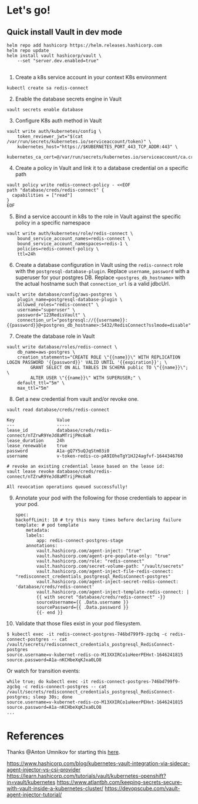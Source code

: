 # Let's go!

## Quick install Vault in dev mode

```
helm repo add hashicorp https://helm.releases.hashicorp.com
helm repo update
helm install vault hashicorp/vault \
    --set "server.dev.enabled=true"
```

## 
1. Create a k8s service account in your context K8s environment
```
kubectl create sa redis-connect
```

2. Enable the database secrets engine in Vault
```
vault secrets enable database
```

3. Configure K8s auth method in Vault
```
vault write auth/kubernetes/config \
    token_reviewer_jwt="$(cat /var/run/secrets/kubernetes.io/serviceaccount/token)" \
    kubernetes_host="https://$KUBERNETES_PORT_443_TCP_ADDR:443" \
    kubernetes_ca_cert=@/var/run/secrets/kubernetes.io/serviceaccount/ca.crt
```

4. Create a policy in Vault and link it to a database credential on a specific path
```
vault policy write redis-connect-policy - <<EOF
path "database/creds/redis-connect" {
  capabilities = ["read"]
}
EOF
```

5. Bind a service account in k8s to the role in Vault against the specific policy in a specific namespace
```
vault write auth/kubernetes/role/redis-connect \
    bound_service_account_names=redis-connect \
    bound_service_account_namespaces=redis-1 \
    policies=redis-connect-policy \
    ttl=24h
```

6. Create a database configuration in Vault using the `redis-connect` role with the `postgresql-database-plugin`. Replace `username`, `password` with a superuser for your postgres DB. Replace `<postgres_db_hostname>` with the actual hostname such that `connection_url` is a valid jdbcUrl.
```
vault write database/config/aws-postgres \
    plugin_name=postgresql-database-plugin \
    allowed_roles="redis-connect" \
    username="superuser" \
    password="123RedisVault" \
    connection_url="postgresql://{{username}}:{{password}}@<postgres_db_hostname>:5432/RedisConnect?sslmode=disable"
```

7. Create the database role in Vault
```
vault write database/roles/redis-connect \
    db_name=aws-postgres \
    creation_statements="CREATE ROLE \"{{name}}\" WITH REPLICATION LOGIN PASSWORD '{{password}}' VALID UNTIL '{{expiration}}'; \
         GRANT SELECT ON ALL TABLES IN SCHEMA public TO \"{{name}}\"; \
         ALTER USER \"{{name}}\" WITH SUPERUSER;" \
    default_ttl="5m" \
    max_ttl="5m"
```

8. Get a new credential from vault and/or revoke one.
```
vault read database/creds/redis-connect

Key                Value
---                -----
lease_id           database/creds/redis-connect/nTZrwR9YeJd8aMTrijPHc6aR
lease_duration     24h
lease_renewable    true
password           A1a-gQ7Y5uQJqStm03i0
username           v-token-redis-co-pA9IOheTgY1HJ24agfvf-1644346760

# revoke an existing credential lease based on the lease id:
vault lease revoke database/creds/redis-connect/nTZrwR9YeJd8aMTrijPHc6aR

All revocation operations queued successfully!
```

9. Annotate your pod with the following for those credentials to appear in your pod.

    ```
    spec:
    backoffLimit: 10 # try this many times before declaring failure
    template: # pod template
        metadata:
        labels:
            app: redis-connect-postgres-stage 
        annotations:
            vault.hashicorp.com/agent-inject: "true"
            vault.hashicorp.com/agent-pre-populate-only: "true"
            vault.hashicorp.com/role: "redis-connect"
            vault.hashicorp.com/secret-volume-path: "/vault/secrets"
            vault.hashicorp.com/agent-inject-file-redis-connect: "redisconnect_credentials_postgresql_RedisConnect-postgres"
            vault.hashicorp.com/agent-inject-secret-redis-connect: 'database/creds/redis-connect'
            vault.hashicorp.com/agent-inject-template-redis-connect: |
            {{ with secret "database/creds/redis-connect" -}}
            sourceUsername={{ .Data.username }}
            sourcePassword={{ .Data.password }}
            {{- end }}
    ```
10. Validate that those files exist in your pod filesystem.
```
$ kubectl exec -it redis-connect-postgres-746bd799f9-zgcbq -c redis-connect-postgres -- cat /vault/secrets/redisconnect_credentials_postgresql_RedisConnect-postgres
source.username=v-kubernet-redis-co-M13XXIRCo1uHeerPEHxt-1646241815
source.password=A1a-nKCHbeXqKJxa0LO8
```    
Or watch for transition events:
```
while true; do kubectl exec -it redis-connect-postgres-746bd799f9-zgcbq -c redis-connect-postgres -- cat /vault/secrets/redisconnect_credentials_postgresql_RedisConnect-postgres; sleep 30s; done
source.username=v-kubernet-redis-co-M13XXIRCo1uHeerPEHxt-1646241815
source.password=A1a-nKCHbeXqKJxa0LO8
...
```

# References
Thanks @Anton Umnikov for starting this [here](https://github.com/antonum/redis-connect-dist/blob/main/docs/vault.md).

https://www.hashicorp.com/blog/kubernetes-vault-integration-via-sidecar-agent-injector-vs-csi-provider
https://learn.hashicorp.com/tutorials/vault/kubernetes-openshift?in=vault/kubernetes
https://www.atlantbh.com/keeping-secrets-secure-with-vault-inside-a-kubernetes-cluster/
https://devopscube.com/vault-agent-injector-tutorial/

